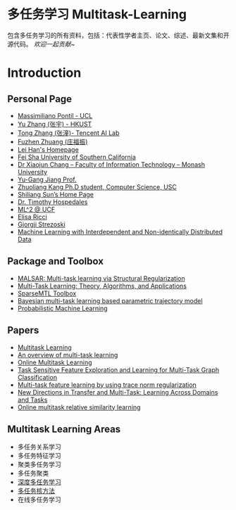 # 多任务学习 Multitask-Learning
包含多任务学习的所有资料，包括：代表性学者主页、论文、综述、最新文集和开源代码。
*欢迎一起贡献*~
# Introduction
## Personal Page
* [Massimiliano Pontil - UCL](http://www0.cs.ucl.ac.uk/staff/M.Pontil/pubs.html)
* [Yu Zhang (张宇) - HKUST](https://www.cse.ust.hk/~yuzhangcse/)
* [Tong Zhang (张潼)- Tencent AI Lab](http://tongzhang-ml.org/publication.html)
* [Fuzhen Zhuang (庄福振)](http://www.intsci.ac.cn/users/zhuangfuzhen/#Resources)
* [Lei Han's Homepage](http://sysbio.cvm.msstate.edu/~leihan/)
* [Fei Sha University of Southern California](http://www-bcf.usc.edu/~feisha/index.html)
* [Dr Xiaojun Chang – Faculty of Information Technology – Monash University](http://www.cs.cmu.edu/~uqxchan1/index.html)
* [Yu-Gang Jiang Prof.](http://www.yugangjiang.info/)
* [Zhuoliang Kang Ph.D student, Computer Science, USC](http://zhuoliang.me/research.html)
* [Shiliang Sun’s Home Page](http://www.cs.ecnu.edu.cn/~slsun/)
* [Dr. Timothy Hospedales](http://www.eecs.qmul.ac.uk/~tmh/index.html#home)
* [ML^2 @ UCF](http://ml.cecs.ucf.edu/node/52)
* [Elisa Ricci](https://sites.google.com/site/elisaricciunipg/home)
* [Gjorgji Strezoski](https://staff.fnwi.uva.nl/g.strezoski/)
* [Machine Learning with Interdependent and Non-identically Distributed Data](https://www.dagstuhl.de/en/program/calendar/semhp/?semnr=15152)
## Package and Toolbox
* [MALSAR: Multi-task learning via Structural Regularization](http://jiayuzhou.github.io/MALSAR/)
* [Multi-Task Learning: Theory, Algorithms, and Applications](https://archive.siam.org/meetings/sdm12/multi.php)
* [SparseMTL Toolbox](http://asi.insa-rouen.fr/enseignants/~arakoto/code/SparseMTL.html#description)
* [Bayesian multi-task learning based parametric trajectory model](https://github.com/LeonAksman/bayes-mtl-traj)
* [Probabilistic Machine Learning](https://research.cs.aalto.fi/pml/software.shtml)
## Papers
* [Multitask Learning](https://link.springer.com/article/10.1023/A:1007379606734)
* [An overview of multi-task learning](https://academic.oup.com/nsr/article/5/1/30/4101432)
* [Online Multitask Learning](https://www.microsoft.com/en-us/research/publication/online-multitask-learning/)
* [Task Sensitive Feature Exploration and Learning for Multi-Task Graph Classification](http://www.cse.fau.edu/~xqzhu/FelMuG/index.html)
* [Multi-task feature learning by using trace norm regularization](http://adsabs.harvard.edu/abs/2017OPhy...15...79J)
* [New Directions in Transfer and Multi-Task: Learning Across Domains and Tasks](https://sites.google.com/site/learningacross/home/accepted-papers)
* [Online multitask relative similarity learning](https://ink.library.smu.edu.sg/sis_research/3846/)
## Multitask Learning Areas
* 多任务关系学习
* 多任务特征学习
* 聚类多任务学习
* 多任务聚类
* [深度多任务学习](./docs/mdl.md)
* [多任务核方法](./docs.mkl.md)
* 在线多任务学习